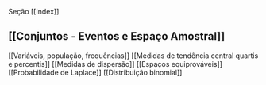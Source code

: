 Seção [[Index]]
## [[Conjuntos - Eventos e Espaço Amostral]]

[[Variáveis, população, frequências]]
[[Medidas de tendência central quartis e percentis]]
[[Medidas de dispersão]]
[[Espaços equiprováveis]]
[[Probabilidade de Laplace]]
[[Distribuição binomial]]
